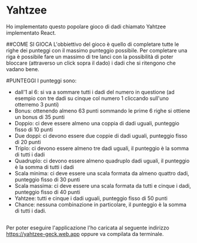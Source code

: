 # Yahtzee
Ho implementato questo popolare gioco di dadi chiamato Yahtzee implementato React. 

##COME SI GIOCA
L'obbiettivo del gioco è quello di completare tutte le righe dei punteggi con il massimo punteggio
possibile. Per completare una riga è possibile fare un massimo di tre lanci con la possibilità
di poter bloccare (attraverso un click sopra il dado) i dadi che si ritengono che vadano bene. 

#PUNTEGGI
I punteggi sono:
- dall'1 al 6: si va a sommare tutti i dadi del numero in questione (ad esempio con tre dadi su cinque col numero 1 cliccando sull'uno otterremo 3 punti)
- Bonus: ottenendo almeno 63 punti sommando le prime 6 righe si ottiene un bonus di 35 punti
- Doppio: ci deve essere almeno una coppia di dadi uguali, punteggio fisso di 10 punti
- Due doppi: ci devono essere due coppie di dadi uguali, punteggio fisso di 20 punti
- Triplo: ci devono essere almeno tre dadi uguali, il punteggio è la somma di tutti i dadi
- Quadruplo: ci devono essere almeno quadruplo dadi uguali, il punteggio è la somma di tutti i dadi
- Scala minima: ci deve essere una scala formata da almeno quattro dadi, punteggio fisso di 30 punti
- Scala massima: ci deve essere una scala formata da tutti e cinque i dadi, punteggio fisso di 40 punti
- Yahtzee: tutti e cinque i dadi uguali, punteggio fisso di 50 punti
- Chance: nessuna combinazione in particolare, il punteggio è la somma di tutti i dadi. 

##
Per poter eseguire l'applicazione l'ho caricata al seguente indirizzo https://yahtzee-geck.web.app
oppure va compilata da terminale. 


